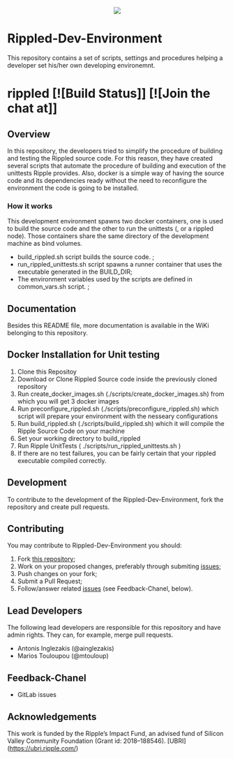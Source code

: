 <p align="center"><img src="https://ripple.com/wp-content/themes/ripple-beta/assets/img/logo/ripple-logo-color@2x.png" /></p>

# Rippled-Dev-Environment
This repository contains a set of scripts, settings and procedures helping a developer set his/her own developing environemnt.

# rippled [![Build Status]]   [![Join the chat at]]

## Overview
In this repository, the developers tried to simplify the procedure of building and testing the Rippled source code. For this reason,
they have created several scripts that automate the procedure of building and execution of the unittests Ripple provides. Also, docker 
is a simple way of having the source code and its dependencies ready without the need to reconfigure the environment the code is going to be installed.

### How it works
This development environment spawns two docker containers, one is used to build the source code and the other to run the unittests (, or a rippled node). Those containers share the same directory of the development machine as bind volumes.
* build_rippled.sh script builds the source code. ;
* run_rippled_unittests.sh script spawns a runner container that uses the executable generated in the BUILD_DIR;
* The environment variables used by the scripts are defined in common_vars.sh script. ;


## Documentation
Besides this README file, more documentation is available in the WiKi belonging to this repository.

## Docker Installation for Unit testing
1. Clone this Repositoy
2. Download or Clone Rippled Source code inside the previously cloned repository
3. Run create_docker_images.sh (./scripts/create_docker_images.sh) from which you will get 3 docker images
4. Run preconfigure_rippled.sh (./scripts/preconfigure_rippled.sh) which script will prepare your environment with the nesseary configurations
5. Run build_rippled.sh (./scripts/build_rippled.sh) which it will compile the Ripple Source Code on your machine
6. Set your working directory to build_rippled
7. Run Ripple UnitTests ( ./scripts/run_rippled_unittests.sh ) 
8. If there are no test failures, you can be fairly certain that your rippled executable compiled correctly.

## Development

To contribute to the development of the Rippled-Dev-Environment, fork the repository and create pull requests.

## Contributing

You may contribute to Rippled-Dev-Environment you should:

1. Fork [this repository](https://gitlab.com/unic-iff/ripple-research/rippled-dev-environment);
2. Work on your proposed changes, preferably through submiting [issues](https://gitlab.com/unic-iff/ripple-research/rippled-dev-environment/issues);
3. Push changes on your fork;
3. Submit a Pull Request;
4. Follow/answer related [issues](https://gitlab.com/unic-iff/ripple-research/rippled-dev-environment/issues) (see Feedback-Chanel, below).

## Lead Developers

The following lead developers are responsible for this repository and have admin rights. They can, for example, merge pull requests.
*  Antonis Inglezakis (@ainglezakis)
*  Marios Touloupou (@mtouloup)

## Feedback-Chanel
* GitLab issues

## Acknowledgements
This work is funded by the Ripple’s Impact Fund, an advised fund of Silicon Valley Community Foundation (Grant id: 2018–188546). [UBRI] (https://ubri.ripple.com/) 

